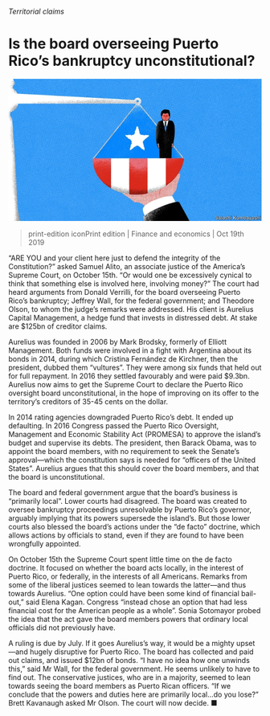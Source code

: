 ###### Territorial claims

# Is the board overseeing Puerto Rico’s bankruptcy unconstitutional? 

![image](images/20191019_FND002_0.jpg) 

> print-edition iconPrint edition | Finance and economics | Oct 19th 2019 

“ARE YOU and your client here just to defend the integrity of the Constitution?” asked Samuel Alito, an associate justice of the America’s Supreme Court, on October 15th. “Or would one be excessively cynical to think that something else is involved here, involving money?” The court had heard arguments from Donald Verrilli, for the board overseeing Puerto Rico’s bankruptcy; Jeffrey Wall, for the federal government; and Theodore Olson, to whom the judge’s remarks were addressed. His client is Aurelius Capital Management, a hedge fund that invests in distressed debt. At stake are $125bn of creditor claims. 

Aurelius was founded in 2006 by Mark Brodsky, formerly of Elliott Management. Both funds were involved in a fight with Argentina about its bonds in 2014, during which Cristina Fernández de Kirchner, then the president, dubbed them “vultures”. They were among six funds that held out for full repayment. In 2016 they settled favourably and were paid $9.3bn. Aurelius now aims to get the Supreme Court to declare the Puerto Rico oversight board unconstitutional, in the hope of improving on its offer to the territory’s creditors of 35-45 cents on the dollar. 

In 2014 rating agencies downgraded Puerto Rico’s debt. It ended up defaulting. In 2016 Congress passed the Puerto Rico Oversight, Management and Economic Stability Act (PROMESA) to approve the island’s budget and supervise its debts. The president, then Barack Obama, was to appoint the board members, with no requirement to seek the Senate’s approval—which the constitution says is needed for “officers of the United States”. Aurelius argues that this should cover the board members, and that the board is unconstitutional. 

The board and federal government argue that the board’s business is “primarily local”. Lower courts had disagreed. The board was created to oversee bankruptcy proceedings unresolvable by Puerto Rico’s governor, arguably implying that its powers supersede the island’s. But those lower courts also blessed the board’s actions under the “de facto” doctrine, which allows actions by officials to stand, even if they are found to have been wrongfully appointed. 

On October 15th the Supreme Court spent little time on the de facto doctrine. It focused on whether the board acts locally, in the interest of Puerto Rico, or federally, in the interests of all Americans. Remarks from some of the liberal justices seemed to lean towards the latter—and thus towards Aurelius. “One option could have been some kind of financial bail-out,” said Elena Kagan. Congress “instead chose an option that had less financial cost for the American people as a whole”. Sonia Sotomayor probed the idea that the act gave the board members powers that ordinary local officials did not previously have. 

A ruling is due by July. If it goes Aurelius’s way, it would be a mighty upset—and hugely disruptive for Puerto Rico. The board has collected and paid out claims, and issued $12bn of bonds. “I have no idea how one unwinds this,” said Mr Wall, for the federal government. He seems unlikely to have to find out. The conservative justices, who are in a majority, seemed to lean towards seeing the board members as Puerto Rican officers. “If we conclude that the powers and duties here are primarily local…do you lose?” Brett Kavanaugh asked Mr Olson. The court will now decide. ■ 

